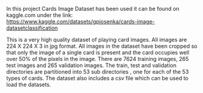 In this project Cards Image Dataset has been used it can be found on kaggle.com under the link: https://www.kaggle.com/datasets/gpiosenka/cards-image-datasetclassification


This is a very high quality dataset of playing card images. All images are 224 X 224 X 3 in jpg format. All images in the dataset have been cropped so that only the image of a single card is present and the card occupies well over 50% of the pixels in the image. There are 7624 training images, 265 test images and 265 validation images. The train, test and validation directories are partitioned into 53 sub directories , one for each of the 53 types of cards. The dataset also includes a csv file which can be used to load the datasets.
